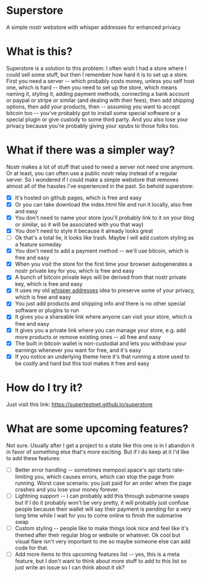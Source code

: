 # Superstore
A simple nostr webstore with whisper addresses for enhanced privacy

# What is this?

Superstore is a solution to this problem: I often wish I had a store where I could sell some stuff, but then I remember how hard it is to set up a store. First you need a server -- which probably costs money, unless you self host one, which is hard -- then you need to set up the store, which means naming it, styling it, adding payment methods, connecting a bank account or paypal or stripe or similar (and dealing with their fees), then add shipping options, then add your products, then -- assuming you want to accept bitcoin too -- you've probably got to install some special software or a special plugin or give custody to some third party. And you also lose your privacy because you're probably giving your xpubs to those folks too.

# What if there was a simpler way?

Nostr makes a lot of stuff that used to need a server not need one anymore. Or at least, you can often use a public nostr relay instead of a regular server. So I wondered if I could make a simple webstore that removes almost all of the hassles I've experienced in the past. So behold superstore:

- [x] It's hosted on github pages, which is free and easy
- [x] Or you can take download the index.html file and run it locally, also free and easy
- [x] You don't need to name your store (you'll probably link to it on your blog or similar, so it will be associated with you that way)
- [x] You don't need to style it because it already looks great
- [ ] Ok that's a total lie, it looks like trash. Maybe I will add custom styling as a feature someday
- [x] You don't need to add a payment method -- we'll use bitcoin, which is free and easy
- [x] When you visit the store for the first time your browser autogenerates a nostr private key for you, which is free and easy
- [x] A bunch of bitcoin private keys will be derived from that nostr private key, which is free and easy
- [x] It uses my old [whisper addresses](https://github.com/supertestnet/whisper-addresses/) idea to preserve some of your privacy, which is free and easy
- [x] You just add products and shipping info and there is no other special software or plugins to run
- [x] It gives you a shareable link where anyone can visit your store, which is free and easy
- [x] It gives you a private link where you can manage your store, e.g. add more products or remove existing ones -- all free and easy
- [x] The built in bitcoin wallet is non-custodial and lets you withdraw your earnings whenever you want for free, and it's easy
- [x] If you notice an underlying theme here it's that running a store used to be costly and hard but this tool makes it free and easy

# How do I try it?

Just visit this link: https://supertestnet.github.io/superstore

# What are some upcoming features?

Not sure. Usually after I get a project to a state like this one is in I abandon it in favor of something else that's more exciting. But if I do keep at it I'd like to add these features:

- [ ] Better error handling -- sometimes mempool.space's api starts rate-limiting you, which causes errors, which can stop the page from running. Worst case scenario: you just paid for an order when the page crashes and you lose your money forever.
- [ ] Lightning support -- I can probably add this through submarine swaps but if I do it probably won't be very pretty, it will probably just confuse people because their wallet will say their payment is pending for a very long time while I wait for you to come online to finish the submarine swap
- [ ] Custom styling -- people like to make things look nice and feel like it's themed after their regular blog or website or whatever. Ok cool but visual flare isn't very important to me so maybe someone else can add code for that.
- [ ] Add more items to this upcoming features list -- yes, this is a meta feature, but I don't want to think about more stuff to add to this list so just write an issue so I can think about it ok?

